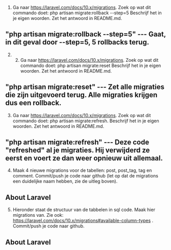 1.	Ga naar https://laravel.com/docs/10.x/migrations. Zoek op wat dit commando doet: php artisan migrate:rollback --step=5 Beschrijf het in je eigen woorden. Zet het antwoord in README.md.

## "php artisan migrate:rollback --step=5" --- Gaat, in dit geval door --step=5, 5 rollbacks terug.

2.	2. Ga naar https://laravel.com/docs/10.x/migrations. Zoek op wat dit commando doet: php artisan migrate:reset Beschrijf het in je eigen woorden. Zet het antwoord in README.md.

## "php artisan migrate:reset" --- Zet alle migraties die zijn uitgevoerd terug. Alle migraties krijgen dus een rollback.

3.	Ga naar https://laravel.com/docs/10.x/migrations. Zoek op wat dit commando doet: 
php artisan migrate:refresh. Beschrijf het in je eigen woorden. Zet het antwoord in README.md.

## "php artisan migrate:refresh" --- Deze code "refreshed" al je migraties. Hij verwijderd ze eerst en voert ze dan weer opnieuw uit allemaal.

4.	Maak 4 nieuwe migrations voor de tabellen: post, post_tag, tag en comment. Commit/push je code naar github (let op dat de migrations een duidelijke naam hebben, zie de uitleg boven).

## About Laravel

5.	Hieronder staat de structuur van de tabbelen in sql code. Maak hier migrations van. Zie ook: https://laravel.com/docs/10.x/migrations#available-column-types . Commit/push je code naar github.


## About Laravel
